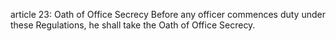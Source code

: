 article 23: Oath of Office Secrecy
Before any officer commences duty under these Regulations, he shall take the Oath of Office Secrecy.
<ul>
</ul>